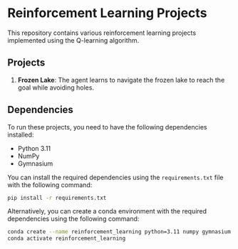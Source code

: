 # Reinforcement Learning Projects

This repository contains various reinforcement learning projects implemented using the Q-learning algorithm.

## Projects

1. **Frozen Lake**: The agent learns to navigate the frozen lake to reach the goal while avoiding holes.

## Dependencies

To run these projects, you need to have the following dependencies installed:

- Python 3.11
- NumPy
- Gymnasium

You can install the required dependencies using the `requirements.txt` file with the following command:

```sh
pip install -r requirements.txt
```

Alternatively, you can create a conda environment with the required dependencies using the following command:

```sh
conda create --name reinforcement_learning python=3.11 numpy gymnasium
conda activate reinforcement_learning
```
